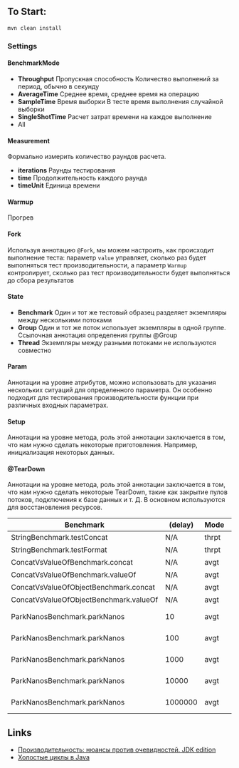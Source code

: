 ## To Start:
`mvn clean install`

### Settings

#### BenchmarkMode

- **Throughput**  Пропускная способность Количество выполнений за период, обычно в секунду
- **AverageTime** Среднее время, среднее время на операцию
- **SampleTime**  Время выборки  В тесте время выполнения случайной выборки
- **SingleShotTime**  Расчет затрат времени на каждое выполнение
- All

#### Measurement

Формально измерить количество раундов расчета.

- **iterations** Раунды тестирования
- **time** Продолжительность каждого раунда
- **timeUnit** Единица времени

#### Warmup

Прогрев

#### Fork

Используя аннотацию `@Fork`, мы можем настроить, как происходит выполнение теста: параметр `value` управляет, сколько раз будет выполняться тест производительности,
 а параметр `Warmup` контролирует, сколько раз тест производительности будет выполняться до сбора результатов

#### State

- **Benchmark** Один и тот же тестовый образец разделяет экземпляры между несколькими потоками
- **Group**     Один и тот же поток использует экземпляры в одной группе. Ссылочная аннотация определения группы @Group
- **Thread**    Экземпляры между разными потоками не используются совместно

#### Param

Аннотации на уровне атрибутов, можно использовать для указания нескольких ситуаций для определенного параметра. Он особенно подходит для тестирования производительности функции при различных входных параметрах.

#### Setup

Аннотации на уровне метода, роль этой аннотации заключается в том, что нам нужно сделать некоторые приготовления. Например, инициализация некоторых данных.

#### @TearDown
Аннотации на уровне метода, роль этой аннотации заключается в том, что нам нужно сделать некоторые TearDown, такие как закрытие пулов потоков, подключения к базе данных и т. Д. В основном используются для восстановления ресурсов.

| Benchmark                            | (delay)| Mode  | Cnt      | Score         |  Error  | Units |
|--------------------------------------|--------|-------|----------|---------------|---------|-------|
|StringBenchmark.testConcat            | N/A    | thrpt |  20      |10528,067 �   |2852,083 | ops/s |
|StringBenchmark.testFormat            | N/A    | thrpt |  20      |531,340 �     | 28,709  | ops/s|
|ConcatVsValueOfBenchmark.concat       | N/A    | avgt  |  200     |51,514 �      | 1,219   |ns/op |
|ConcatVsValueOfBenchmark.valueOf      | N/A    | avgt  |  200     |57,925 �      | 4,087   |ns/op |
|ConcatVsValueOfObjectBenchmark.concat | N/A    | avgt  |  200     |282,505 �     | 16,564  |ns/op |
|ConcatVsValueOfObjectBenchmark.valueOf| N/A    | avgt  |  200     |172,316 �     | 5,389   |ns/op |
|ParkNanosBenchmark.parkNanos          |    10  |  avgt |  200     |15955334,180 �| 12022,200 | ns/op|
| ParkNanosBenchmark.parkNanos         |    100 |  avgt |  200     |15962258,330 � | 40286,974 |ns/op |
| ParkNanosBenchmark.parkNanos         |   1000 | avgt  |  200     |17297464,046 � |2241722,585 |ns/op  |
| ParkNanosBenchmark.parkNanos         |  10000 | avgt  |  200     |15951940,438 � | 21966,697 |ns/op  |
| ParkNanosBenchmark.parkNanos         | 1000000|  avgt |  200     | 15939726,045 � | 11349,578| ns/op |
## Links
- [Производительность: нюансы против очевидностей. JDK edition](https://habr.com/ru/post/672146/)
- [Холостые циклы в Java](https://habr.com/ru/post/674116/)